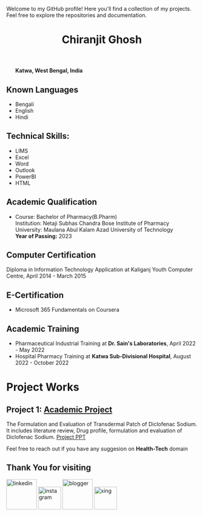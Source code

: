 Welcome to my GitHub profile! Here you'll find a collection of my projects. Feel free to explore the repositories and documentation.
<!DOCTYPE html>
<html lang="en">
<head>
  <meta charset="UTF-8">
  <meta name="viewport" content="width=device-width, initial-scale=1.0">
  
 
</head>
<body>
  <header>
    <h1>Chiranjit Ghosh</h1>
  </header>

  <section>
    <ul>
      <strong>Katwa, West Bengal, India</strong>
    
  </section>

  <section>
    <h2>Known Languages</h2>
    <ul>
      <li>Bengali</li>
      <li>English</li>
      <li>Hindi</li>
    </ul>
  </section>

  

 

  <section>
    <h2>Technical Skills:</h2>
    <ul>
      <li>LIMS</li>
      <li>Excel</li>
      <li>Word</li>
      <li>Outlook</li>
      <li>PowerBI</li>
      <li>HTML</li>
    </ul>
  </section>

  <section>
    <h2>Academic Qualification</h2>
    <ul>
      <li>
        <l>Course:</l> Bachelor of Pharmacy(B.Pharm)<br>
        <l>Institution:</l> Netaji Subhas Chandra Bose Institute of Pharmacy <br>
        <l>University:</l> Maulana Abul Kalam Azad University of Technology <br>
        <l><strong>Year of Passing:</strong></l> 2023
      </li>
     
   
  </section>

  <section>
    <h2>Computer Certification</h2>
    <p>Diploma in Information Technology Application at Kaliganj Youth Computer Centre, April 2014 - March 2015</p>
  </section>

   <section>
    <h2>E-Certification</h2>
    <ul>
      <li>Microsoft 365 Fundamentals on Coursera</li>
    </ul>
  </section>

  <section>
    <h2>Academic Training</h2>
    <ul>
      <li>Pharmaceutical Industrial Training at <b>Dr. Sain's Laboratories</b>, April 2022 - May 2022</li>
      <li>Hospital Pharmacy Training at <b>Katwa Sub-Divisional Hospital</b>, August 2022 - October 2022</li>
    </ul>
  </section>

</body>
</html>


# Project Works 

## Project 1: [Academic Project](https://1drv.ms/p/s!AkbYl6Fo7YHEggLuZ95vWAgOR0ja)

The Formulation and Evaluation of Transdermal Patch of Diclofenac Sodium. It includes literature review, Drug profile, formulation and evaluation of Diclofenac Sodium.
[Project PPT](https://1drv.ms/p/s!AkbYl6Fo7YHEggLuZ95vWAgOR0ja)

Feel free to reach out if you have any suggesion on <b>Health-Tech</b> domain

## Thank You for visiting 


[<img src='https://cdn.jsdelivr.net/npm/simple-icons@3.0.1/icons/linkedin.svg' alt='linkedin' height='80'>](https://www.linkedin.com/in/drx-chiranjit/) 
[<img src='https://cdn.jsdelivr.net/npm/simple-icons@3.0.1/icons/instagram.svg' alt='instagram' height='60'>](https://www.instagram.com/drxchiranjit?igshid=YmMyMTA2M2Y=/) 
[<img src='https://cdn.jsdelivr.net/npm/simple-icons@3.0.1/icons/blogger.svg' alt='blogger' height='80'>](https://drxchiranjit.blogspot.com/) 
[<img src='https://cdn.jsdelivr.net/npm/simple-icons@3.0.1/icons/xing.svg' alt='xing' height='60'>](https://www.xing.com/profile/Chiranjit_Ghosh3)  
